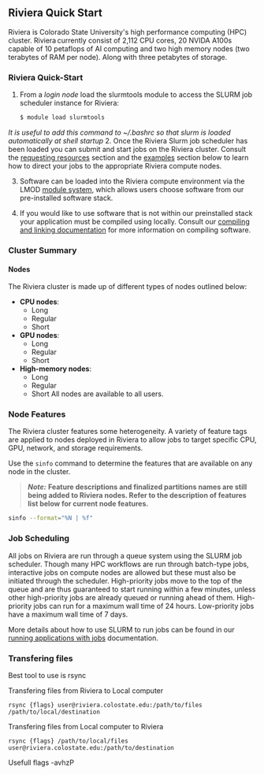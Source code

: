 ## Riviera Quick Start

Riviera is Colorado State University's high performance computing (HPC) cluster. Riviera currently consist of  2,112 CPU cores, 20 NVIDA A100s capable of 10 petaflops of AI computing and two high memory nodes (two terabytes of RAM per node). Along with three petabytes of storage.

### Riviera Quick-Start

1. From a *login node* load the slurmtools module to access the SLURM job scheduler instance for Riviera:
   ```bash
   $ module load slurmtools
   ```
*It is useful to add this command to ~/.bashrc so that slurm is loaded automatically at shell startup*
2. Once the Riviera Slurm job scheduler has been loaded you can submit and start jobs on the Riviera cluster. Consult the [requesting resources](#requesting-resources) section and the [examples](#examples) section below to learn how to direct your jobs to the appropriate Riviera compute nodes.

3. Software can be loaded into the Riviera compute environment via the LMOD [module system](../../compute/modules.html), which allows users choose software from our pre-installed software stack.

4. If you would like to use software that is not within our preinstalled stack your application must be compiled using locally. Consult our [compiling and linking documentation](../../compute/compiling.md) for more information on compiling software. 
### Cluster Summary
#### Nodes
The Riviera cluster is made up of different types of nodes outlined below:
- **CPU nodes**: 
	- Long 
	- Regular 
	- Short
- **GPU nodes**:
	-  Long 
	- Regular 
	- Short
- **High-memory nodes**:
	-  Long 
	- Regular 
	- Short
All nodes are available to all users.
### Node Features
The Riviera cluster features some heterogeneity. A variety of feature tags are applied to nodes deployed in Riviera to allow jobs to target specific CPU, GPU, network, and storage requirements.

Use the `sinfo` command to determine the features that are available on any node in the cluster.

> _**Note:**_ **Feature descriptions and finalized partitions names are still being added to Riviera nodes. Refer to the description of features list below for current node features.**

```bash
sinfo --format="%N | %f"
```

### Job Scheduling

All jobs on Riviera are run through a queue system using the SLURM job scheduler. Though many HPC workflows are run through batch-type jobs, interactive jobs on compute nodes are allowed but these must also be initiated through the scheduler. High-priority jobs move to the top of the queue and are thus guaranteed to start running within a few minutes, unless other high-priority jobs are already queued or running ahead of them. High-priority jobs can run for a maximum wall time of 24 hours. Low-priority jobs have a maximum wall time of 7 days.

More details about how to use SLURM to run jobs can be found in our [running applications with jobs](../../running-jobs/running-apps-with-jobs.md) documentation.

### Transfering files

Best tool to use is rsync 

Transfering files from Riviera to Local computer
```
rsync {flags} user@riviera.colostate.edu:/path/to/files /path/to/local/destination
```

Transfering files from Local computer to Riviera
```
rsync {flags} /path/to/local/files user@riviera.colostate.edu:/path/to/destination
```

Usefull flags
-avhzP
